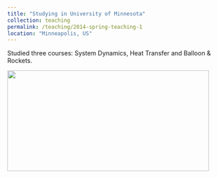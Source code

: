 ```yaml
---
title: "Studying in University of Minnesota"
collection: teaching
permalink: /teaching/2014-spring-teaching-1
location: "Minneapolis, US"
---
```


Studied three courses: System Dynamics, Heat Transfer and Balloon & Rockets. 

<img src='https://jingyu198.github.io/jingyu.github.io/images/img1.png' style='width: 460px; height: 230px;'> 
